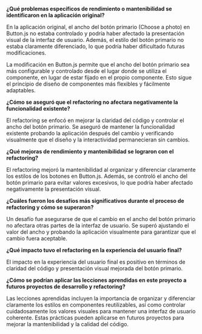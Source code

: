 ﻿**¿Qué problemas específicos de rendimiento o mantenibilidad se identificaron en la aplicación original?**

En la aplicación original, el ancho del botón primario (Choose a photo) en Button.js no estaba controlado y podría haber afectado la presentación visual de la interfaz de usuario. Además, el estilo del botón primario no estaba claramente diferenciado, lo que podría haber dificultado futuras modificaciones.

La modificación en Button.js permite que el ancho del botón primario sea más configurable y controlado desde el lugar donde se utiliza el componente, en lugar de estar fijado en el propio componente. Esto sigue el principio de diseño de componentes más flexibles y fácilmente adaptables.

**¿Cómo se aseguró que el refactoring no afectara negativamente la funcionalidad existente?**

El refactoring se enfocó en mejorar la claridad del código y controlar el ancho del botón primario. Se aseguró de mantener la funcionalidad existente probando la aplicación después del cambio y verificando visualmente que el diseño y la interactividad permanecieran sin cambios.

**¿Qué mejoras de rendimiento y mantenibilidad se lograron con el refactoring?**

El refactoring mejoró la mantenibilidad al organizar y diferenciar claramente los estilos de los botones en Button.js. Además, se controló el ancho del botón primario para evitar valores excesivos, lo que podría haber afectado negativamente la presentación visual.

**¿Cuáles fueron los desafíos más significativos durante el proceso de refactoring y cómo se superaron?**

Un desafío fue asegurarse de que el cambio en el ancho del botón primario no afectara otras partes de la interfaz de usuario. Se superó ajustando el valor del ancho y probando la aplicación visualmente para garantizar que el cambio fuera aceptable.

**¿Qué impacto tuvo el refactoring en la experiencia del usuario final?**

El impacto en la experiencia del usuario final es positivo en términos de claridad del código y presentación visual mejorada del botón primario.

**¿Cómo se podrían aplicar las lecciones aprendidas en este proyecto a futuros proyectos de desarrollo y refactoring?**

Las lecciones aprendidas incluyen la importancia de organizar y diferenciar claramente los estilos en componentes reutilizables, así como controlar cuidadosamente los valores visuales para mantener una interfaz de usuario coherente. Estas prácticas pueden aplicarse en futuros proyectos para mejorar la mantenibilidad y la calidad del código.

